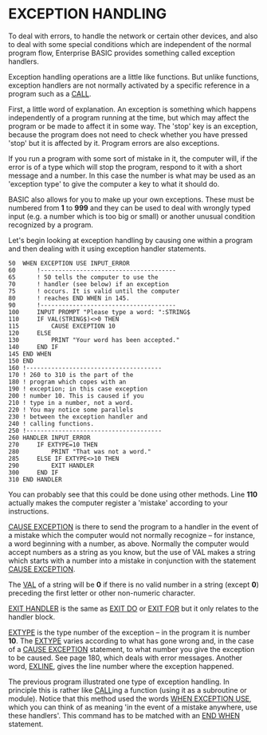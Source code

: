 # EXCEPTION HANDLING

To deal with errors, to handle the network or certain other devices, and also to deal with some special conditions which are independent of the normal program flow, Enterprise BASIC provides something called exception handlers.

Exception handling operations are a little like functions. But unlike functions, exception handlers are not normally activated by a specific reference in a program such as a [CALL](man_cs-call.md).

First, a little word of explanation. An exception is something which happens independently of a program running at the time, but which may affect the program or be made to affect it in some way. The 'stop' key is an exception, because the program does not need to check whether you have pressed 'stop' but it is affected by it. Program errors are also exceptions.

If you run a program with some sort of mistake in it, the computer will, if the error is of a type which will stop the program, respond to it with a short message and a number. In this case the number is what may be used as an 'exception type' to give the computer a key to what it should do.

BASIC also allows for you to make up your own exceptions. These must be numbered from **1** to **999** and they can be used to deal with wrongly typed input (e.g. a number which is too big or small) or another unusual condition recognized by a program.

Let's begin looking at exception handling by causing one within a program and then dealing with it using exception handler statements.
```
50	WHEN EXCEPTION USE INPUT_ERROR
60		!--------------------------------------
65		! 50 tells the computer to use the
70		! handler (see below) if an exception
75		! occurs. It is valid until the computer
80		! reaches END WHEN in 145.
90		!--------------------------------------
100		INPUT PROMPT "Please type a word: ":STRING$
110		IF VAL(STRING$)<>0 THEN
115			CAUSE EXCEPTION 10
120		ELSE
130			PRINT "Your word has been accepted."
140		END IF
145	END WHEN
150	END
160	!--------------------------------------
170	! 260 to 310 is the part of the
180	! program which copes with an
190	! exception; in this case exception
200	! number 10. This is caused if you
210	! type in a number, not a word.
220	! You may notice some parallels
230	! between the exception handler and
240	! calling functions.
250	!--------------------------------------
260	HANDLER INPUT_ERROR
270		IF EXTYPE=10 THEN
280			PRINT "That was not a word."
285		ELSE IF EXTYPE<>10 THEN
290			EXIT HANDLER
300		END IF
310	END HANDLER
```
You can probably see that this could be done using other methods. Line **110** actually makes the computer register a 'mistake' according to your instructions.

[CAUSE EXCEPTION](man_cs-exception.md) is there to send the program to a handler in the event of a mistake which the computer would not normally recognize – for instance, a word beginning with a number, as above. Normally the computer would accept numbers as a string as you know, but the use of VAL makes a string which starts with a number into a mistake in conjunction with the statement [CAUSE EXCEPTION](man_cs-exception.md).

The [VAL](man_fn-val.md) of a string will be **0** if there is no valid number in a string (except **0**) preceding the first letter or other non-numeric character.

[EXIT HANDLER](man_cs-exit-handler.md) is the same as [EXIT DO](man_cs-exit.md) or [EXIT FOR](man_cs-exit.md) but it only relates to the handler block.

[EXTYPE](man_fn-extype.md) is the type number of the exception – in the program it is number **10**. The [EXTYPE](man_fn-extype.md) varies according to what has gone wrong and, in the case of a [CAUSE EXCEPTION](man_cs-exception.md) statement, to what number you give the exception to be caused. See page 180, which deals with error messages. Another word, [EXLINE](man_fn-exline.md), gives the line number where the exception happened.

The previous program illustrated one type of exception handling. In principle this is rather like [CALL](man_cs-call.md)ing a function (using it as a subroutine or module). Notice that this method used the words [WHEN EXCEPTION USE](man_cs-when.md), which you can think of as meaning 'in the event of a mistake anywhere, use these handlers'. This command has to be matched with an [END WHEN](man_cs-end.md) statement.
